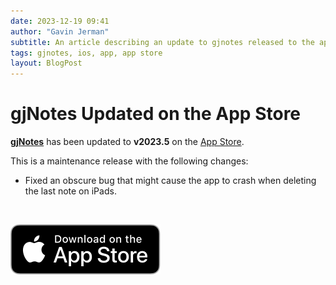 ```yaml
---
date: 2023-12-19 09:41
author: "Gavin Jerman"
subtitle: An article describing an update to gjnotes released to the app store.
tags: gjnotes, ios, app, app store
layout: BlogPost
---
```


# gjNotes Updated on the App Store

[**gjNotes**](/projects/gjNotes) has been updated to **v2023.5** on the [App Store](https://apps.apple.com/app/gjnotes/id1562333522?platform=iphone).

This is a maintenance release with the following changes:
- Fixed an obscure bug that might cause the app to crash when deleting the last note on iPads.
<br>

[![download](/images/Download_on_the_App_Store_Badge_US-UK_RGB_blk_092917.svg)](https://apps.apple.com/app/gjnotes/id1562333522?platform=iphone)
